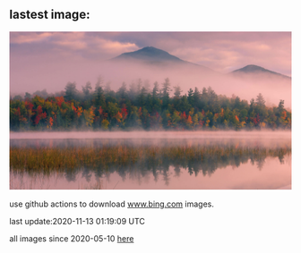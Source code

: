 ## lastest image:
![](images/ConneryPond.jpg)

use github actions to download www.bing.com images.

last update:2020-11-13 01:19:09 UTC

all images since 2020-05-10 [here](https://github.com/counter2015/bing-daily-images/tree/master/images) 
